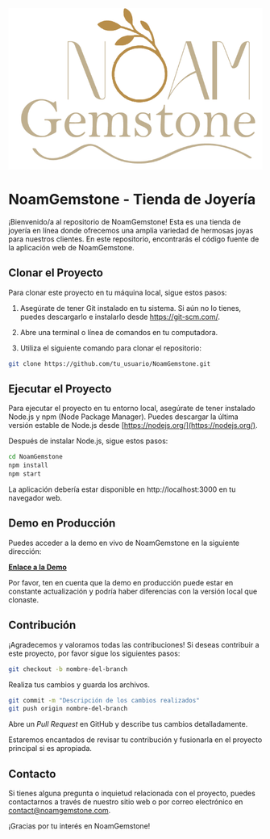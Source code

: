 ![Logo noam gemstone](https://github.com/Josse2002/noam_system/blob/main/src/images/logo_noam.png)
# NoamGemstone - Tienda de Joyería

¡Bienvenido/a al repositorio de NoamGemstone! Esta es una tienda de joyería en línea donde ofrecemos una amplia variedad de hermosas joyas para nuestros clientes. En este repositorio, encontrarás el código fuente de la aplicación web de NoamGemstone.

## Clonar el Proyecto

Para clonar este proyecto en tu máquina local, sigue estos pasos:

1. Asegúrate de tener Git instalado en tu sistema. Si aún no lo tienes, puedes descargarlo e instalarlo desde https://git-scm.com/.

2. Abre una terminal o línea de comandos en tu computadora.

3. Utiliza el siguiente comando para clonar el repositorio:

```bash
git clone https://github.com/tu_usuario/NoamGemstone.git
```
## Ejecutar el Proyecto

Para ejecutar el proyecto en tu entorno local, asegúrate de tener instalado Node.js y npm (Node Package Manager). Puedes descargar la última versión estable de Node.js desde [https://nodejs.org/](https://nodejs.org/).

Después de instalar Node.js, sigue estos pasos:

```bash
cd NoamGemstone
npm install
npm start
```
La aplicación debería estar disponible en http://localhost:3000 en tu navegador web.

## Demo en Producción

Puedes acceder a la demo en vivo de NoamGemstone en la siguiente dirección:

**[Enlace a la Demo](https://www.noamgemstone.com)**

Por favor, ten en cuenta que la demo en producción puede estar en constante actualización y podría haber diferencias con la versión local que clonaste.

## Contribución

¡Agradecemos y valoramos todas las contribuciones! Si deseas contribuir a este proyecto, por favor sigue los siguientes pasos:

```bash
git checkout -b nombre-del-branch
```
Realiza tus cambios y guarda los archivos.

```bash
git commit -m "Descripción de los cambios realizados"
git push origin nombre-del-branch
```
Abre un *Pull Request* en GitHub y describe tus cambios detalladamente.

Estaremos encantados de revisar tu contribución y fusionarla en el proyecto principal si es apropiada.

## Contacto

Si tienes alguna pregunta o inquietud relacionada con el proyecto, puedes contactarnos a través de nuestro sitio web o por correo electrónico en contact@noamgemstone.com.

¡Gracias por tu interés en NoamGemstone!
